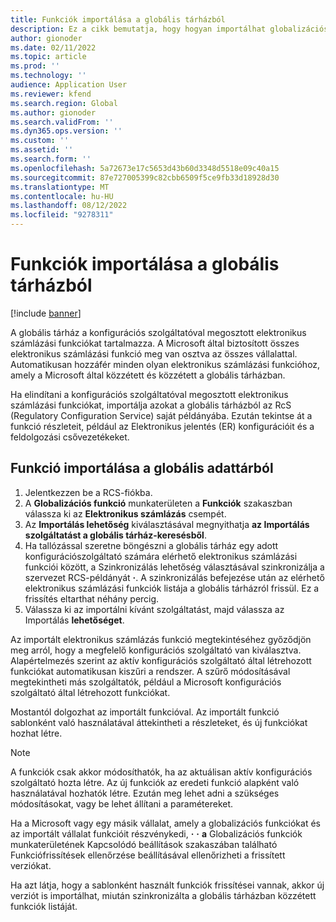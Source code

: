 ```yaml
---
title: Funkciók importálása a globális tárházból
description: Ez a cikk bemutatja, hogy hogyan importálhat globalizációs funkciókat a globális tárházból.
author: gionoder
ms.date: 02/11/2022
ms.topic: article
ms.prod: ''
ms.technology: ''
audience: Application User
ms.reviewer: kfend
ms.search.region: Global
ms.author: gionoder
ms.search.validFrom: ''
ms.dyn365.ops.version: ''
ms.custom: ''
ms.assetid: ''
ms.search.form: ''
ms.openlocfilehash: 5a72673e17c5653d43b60d3348d5518e09c40a15
ms.sourcegitcommit: 87e727005399c82cbb6509f5ce9fb33d18928d30
ms.translationtype: MT
ms.contentlocale: hu-HU
ms.lasthandoff: 08/12/2022
ms.locfileid: "9278311"
---
```

# <a name="import-features-from-the-global-repository"></a>Funkciók importálása a globális tárházból

[!include [banner](../includes/banner.md)]

A globális tárház a konfigurációs szolgáltatóval megosztott elektronikus számlázási funkciókat tartalmazza. A Microsoft által biztosított összes elektronikus számlázási funkció meg van osztva az összes vállalattal. Automatikusan hozzáfér minden olyan elektronikus számlázási funkcióhoz, amely a Microsoft által közzétett és közzétett a globális tárházban.

Ha elindítani a konfigurációs szolgáltatóval megosztott elektronikus számlázási funkciókat, importálja azokat a globális tárházból az RcS (Regulatory Configuration Service) saját példányába. Ezután tekintse át a funkció részleteit, például az Elektronikus jelentés (ER) konfigurációit és a feldolgozási csővezetékeket.

## <a name="import-a-feature-from-the-global-repository"></a>Funkció importálása a globális adattárból

1. Jelentkezzen be a RCS-fiókba.
2. A **Globalizációs funkció** munkaterületen a **Funkciók** szakaszban válassza ki az **Elektronikus számlázás** csempét.
3. Az **Importálás lehetőség** kiválasztásával megnyithatja **az Importálás szolgáltatást a globális tárház-keresésből**.
4. Ha tallózással szeretne böngészni a globális tárház egy adott konfigurációszolgáltató számára elérhető elektronikus számlázási funkciói között, a Szinkronizálás lehetőség választásával szinkronizálja a szervezet RCS-példányát **·**. A szinkronizálás befejezése után az elérhető elektronikus számlázási funkciók listája a globális tárházról frissül. Ez a frissítés eltarthat néhány percig.
5. Válassza ki az importálni kívánt szolgáltatást, majd válassza az Importálás **lehetőséget**.

Az importált elektronikus számlázás funkció megtekintéséhez győződjön meg arról, hogy a megfelelő konfigurációs szolgáltató van kiválasztva. Alapértelmezés szerint az aktív konfigurációs szolgáltató által létrehozott funkciókat automatikusan kiszűri a rendszer. A szűrő módosításával megtekintheti más szolgáltatók, például a Microsoft konfigurációs szolgáltató által létrehozott funkciókat.

Mostantól dolgozhat az importált funkcióval. Az importált funkció sablonként való használatával áttekintheti a részleteket, és új funkciókat hozhat létre.

> [!NOTE]
> A funkciók csak akkor módosíthatók, ha az aktuálisan aktív konfigurációs szolgáltató hozta létre. Az új funkciók az eredeti funkció alapként való használatával hozhatók létre. Ezután meg lehet adni a szükséges módosításokat, vagy be lehet állítani a paramétereket.

Ha a Microsoft vagy egy másik vállalat, amely a globalizációs funkciókat és az importált vállalat funkcióit részvénykedi, **·** **·** **a** Globalizációs funkciók munkaterületének Kapcsolódó beállítások szakaszában található Funkciófrissítések ellenőrzése beállításával ellenőrizheti a frissített verziókat.

Ha azt látja, hogy a sablonként használt funkciók frissítései vannak, akkor új verziót is importálhat, miután szinkronizálta a globális tárházban közzétett funkciók listáját.

